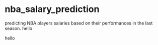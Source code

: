 # nba_salary_prediction
predicting NBA players salaries based on their performances in the last season.
hello

hello